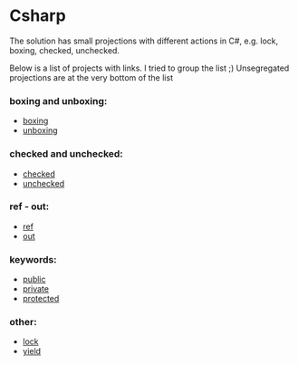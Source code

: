 # Csharp
The solution has small projections with different actions in C#, e.g. lock, boxing, checked, unchecked. 

Below is a list of projects with links. I tried to group the list ;) Unsegregated projections are at the very bottom of the list

### boxing and unboxing:
* [boxing](https://github.com/matgorzynski/Csharp/tree/master/boxing-example)
* [unboxing](https://github.com/matgorzynski/Csharp/tree/master/unboxing-example)
### checked and unchecked:
* [checked](https://github.com/matgorzynski/Csharp/tree/master/checked-example)
* [unchecked](https://github.com/matgorzynski/Csharp/tree/master/unchecked-example)
### ref - out:
* [ref](https://github.com/matgorzynski/Csharp/tree/master/ref-example)
* [out](https://github.com/matgorzynski/Csharp/tree/master/out-example)
### keywords:
* [public](https://github.com/matgorzynski/Csharp/tree/master/publicKeyword-example)
* [private](https://github.com/matgorzynski/Csharp/tree/master/privateKeyword-example)
* [protected](https://github.com/matgorzynski/Csharp/tree/master/protectedKeyword-example)

### other:
* [lock](https://github.com/matgorzynski/Csharp/tree/master/lock-example)
* [yield](https://github.com/matgorzynski/Csharp/tree/master/yield-example)
